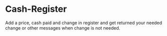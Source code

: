 # Cash-Register
Add a price, cash paid and change in register and get returned your needed change or other messages when change is not needed.

